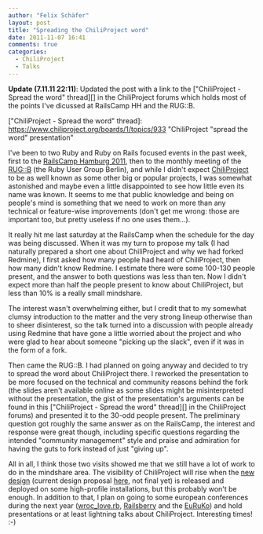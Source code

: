 ```yaml
---
author: "Felix Schäfer"
layout: post
title: "Spreading the ChiliProject word"
date: 2011-11-07 16:41
comments: true
categories:
  - ChiliProject
  - Talks
---
```


__Update (7.11.11 22:11)__: Updated the post with a link to the ["ChiliProject -
Spread the word" thread][] in the ChiliProject forums which holds
most of the points I've dicussed at RailsCamp HH and the RUG::B.

["ChiliProject - Spread the word" thread]: https://www.chiliproject.org/boards/1/topics/933 "ChiliProject "spread the word" presentation"

I've been to two Ruby and Ruby on Rails focused events in the past week, first
to the [RailsCamp Hamburg 2011][], then to the monthly meeting of the [RUG::B][]
(the Ruby User Group Berlin), and while I didn't expect [ChiliProject][] to be
as well known as some other big or popular projects, I was somewhat astonished
and maybe even a little disappointed to see how little even its name was known.
It seems to me that public knowledge and being on people's mind is something that
we need to work on more than any technical or feature-wise improvements (don't
get me wrong: those are important too, but pretty useless if no one uses them…).

[RailsCamp Hamburg 2011]: http://railscamp-hamburg.de/ "RailsCamp Hamburg"
[RUG::B]: http://www.rug-b.de/ "Ruby User Group Berlin"
[ChiliProject]: https://www.chiliproject.org/ "ChiliProject"

It really hit me last saturday at the RailsCamp when the schedule for the day
was being discussed. When it was my turn to propose my talk (I had naturally
prepared a short one about ChiliProject and why we had forked Redmine), I first
asked how many people had heard of ChiliProject, then how many didn't know Redmine.
I estimate there were some 100-130 people present, and the answer to both
questions was less than ten. Now I didn't expect more than half the people
present to know about ChiliProject, but less than 10% is a really small mindshare.

The interest wasn't overwhelming either, but I credit that to my somewhat
clumsy introduction to the matter and the very strong lineup otherwise than
to sheer disinterest, so the talk turned into a discussion with people already
using Redmine that have gone a little worried about the project and who were glad
to hear about someone "picking up the slack", even if it was in the form of a fork.

Then came the RUG::B. I had planned on going anyway and decided to try to
spread the word about ChiliProject there. I reworked the presentation to be more
focused on the technical and community reasons behind the fork (the slides aren't
available online as some slides might be misinterpreted without the
presentation, the gist of the presentation's arguments can be found in this
["ChiliProject - Spread the word" thread][] in the ChiliProject forums) and
presented it to the 30-odd people present. The preliminary
question got roughly the same answer as on the RailsCamp, the interest and
response were great though, including specific questions regarding the
intended "community management" style and praise and admiration for having the
guts to fork instead of just "giving up".

All in all, I think those two visits showed me that we still have a lot of work
to do in the mindshare area. The visibility of ChiliProject will rise when the
[new design][] (current design proposal [here][], not final yet) is released and
deployed on some high-profile installations, but this probably won't be enough.
In addition to that, I plan on going to some european conferences during the next
year ([wroc_love.rb][], [Railsberry][] and the [EuRuKo][]) and hold presentations
or at least lightning talks about ChiliProject. Interesting times! :-)

[new design]: https://www.chiliproject.org/issues/263 "Issue and discussion about the new layout on chiliproject.org"
[here]: https://ux.finn.de "Installation with the design proposal, feel free to register"
[wroc_love.rb]: http://wrocloverb.com/ "wroc_love.rb - Ruby Conference brought by thriving Wrocław Ruby Community"
[Railsberry]: http://railsberry.com/ "Railsberry - A Sweet European Rails Conference, Krakow, April 2012"
[EuRuKo]: http://lasteuruko.org/ "The last EuRuKo in Amsterdam"